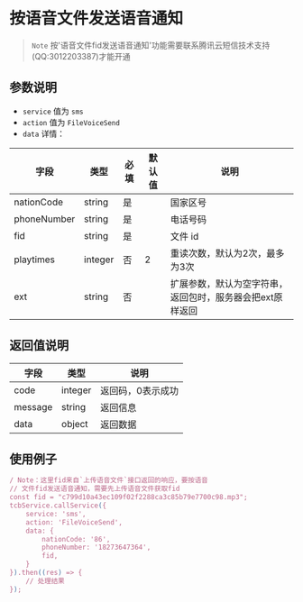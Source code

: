 # 按语音文件发送语音通知

> `Note` 按'语音文件fid发送语音通知'功能需要联系腾讯云短信技术支持(QQ:3012203387)才能开通

## 参数说明

* `service` 值为 `sms`
* `action` 值为 `FileVoiceSend`
* `data` 详情：

| 字段 | 类型 | 必填 | 默认值 | 说明
| --- | --- | --- | --- | ---
| nationCode | string | 是 | | 国家区号
| phoneNumber | string | 是 | | 电话号码
| fid | string | 是 | | 文件 id
| playtimes | integer | 否 | 2 | 重读次数，默认为2次，最多为3次
| ext | string | 否 | | 扩展参数，默认为空字符串，返回包时，服务器会把ext原样返回

## 返回值说明

 字段 | 类型 | 说明
| --- | --- | ---
| code | integer | 返回码，0表示成功
| message | string | 返回信息
| data | object | 返回数据

## 使用例子

```js
/ Note：这里fid来自`上传语音文件`接口返回的响应，要按语音
// 文件fid发送语音通知，需要先上传语音文件获取fid
const fid = "c799d10a43ec109f02f2288ca3c85b79e7700c98.mp3";
tcbService.callService({
    service: 'sms',
    action: 'FileVoiceSend',
    data: {
        nationCode: '86',
        phoneNumber: '18273647364',
        fid,
    }
}).then((res) => {
    // 处理结果
});
```